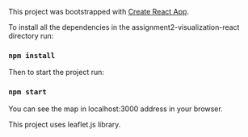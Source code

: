 This project was bootstrapped with [Create React App](https://github.com/facebook/create-react-app).


To install all the dependencies in the assignment2-visualization-react directory run:


### `npm install`
Then to start the project run:

### `npm start`

You can see the map in localhost:3000 address in your browser.

This project uses leaflet.js library.
